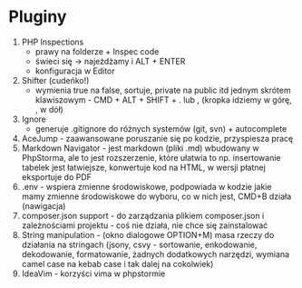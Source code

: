 # Pluginy

1. PHP Inspections 
   * prawy na folderze + Inspec code
   * świeci się -> najeżdżamy i ALT + ENTER
   * konfiguracja w Editor
1. Shifter (cudeńko!)
   * wymienia true na false, sortuje, private na public itd jednym skrótem klawiszowym - CMD + ALT + SHIFT + . lub , (kropka idziemy w górę, , w dół)
1. Ignore
   * generuje .gitignore do różnych systemów (git, svn) + autocomplete
1. AceJump - zaawansowane poruszanie się po kodzie, przyspiesza pracę 
1. Markdown Navigator - jest markdown (pliki .md) wbudowany w PhpStorma, ale to jest rozszerzenie, które ułatwia to 
   np. insertowanie tabelek jest łatwiejsze, 
   konwertuje kod na HTML, 
   w wersji płatnej eksportuje do PDF
1. .env - wspiera zmienne środowiskowe, podpowiada w kodzie jakie mamy
   zmienne środowiskowe do wyboru, co w nich jest, CMD+B działa (nawigacja)
1. composer.json support - do zarządzania plikiem composer.json i zależnościami projektu - coś nie działa, nie chce się zainstalować
1. String manipulation - (okno dialogowe OPTION+M) 
   masa rzeczy do działania na stringach
   (jsony, csvy - sortowanie, enkodowanie, dekodowanie, formatowanie, żadnych dodatkowych narzędzi, 
   wymiana camel case na kebab case i tak dalej na cokolwiek)
1. IdeaVim - korzyści vima w phpstormie 